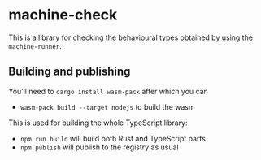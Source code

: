# machine-check

This is a library for checking the behavioural types obtained by using the `machine-runner`.

## Building and publishing

You’ll need to `cargo install wasm-pack` after which you can

- `wasm-pack build --target nodejs` to build the wasm

This is used for building the whole TypeScript library:

- `npm run build` will build both Rust and TypeScript parts
- `npm publish` will publish to the registry as usual
